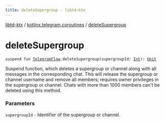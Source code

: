 ```yaml
---
title: deleteSupergroup - libtd-ktx
---
```


[libtd-ktx](../index.html) / [kotlinx.telegram.coroutines](index.html) / [deleteSupergroup](./delete-supergroup.html)

# deleteSupergroup

`suspend fun `[`TelegramFlow`](../kotlinx.telegram.core/-telegram-flow/index.html)`.deleteSupergroup(supergroupId: `[`Int`](https://kotlinlang.org/api/latest/jvm/stdlib/kotlin/-int/index.html)`): `[`Unit`](https://kotlinlang.org/api/latest/jvm/stdlib/kotlin/-unit/index.html)

Suspend function, which deletes a supergroup or channel along with all messages in the
corresponding chat. This will release the supergroup or channel username and remove all members;
requires owner privileges in the supergroup or channel. Chats with more than 1000 members can't be
deleted using this method.

### Parameters

`supergroupId` - Identifier of the supergroup or channel.